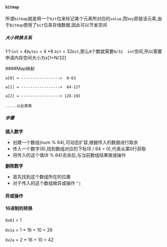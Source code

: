 #### `bitmap`

所谓`bitmap`就是用一个`bit`位来标记某个元素所对应的`value`,而`key`即是该元素,由于`Bitmap`使用了`bit`位来存储数据,因此可以节省空间

##### 大小转换关系

1个`int` = 4`Bytes` = 4 *8 `bit` = 32`bit`,那么`N`个数就需要`N/32  int`空间,所以需要申请内存空间大小为x[1+N/32]




####Map映射


```
a[0] = ----------------->  0-63

a[1] = ----------------->  64-127

a[2] = -----------------> 128-192

.....以此类推

```

##### 步骤

**插入数字**
* 创建一个数组(num % 64),可动态扩容,根据传入的数据进行取余
* 传入一个数字(8),找到数组对应的下标(8 / 64 = 0),代表从第0行获取
* 将传入的这个值(8 % 64)去余后,与当前数组结果做或操作

**删除数字** 
* 首先找到这个数组所在的位置
* 对于传入的这个数组做异或操作  `^|`





#### 异或操作


#### 16进制的转换

`0x01` = 1

`0x1a` = 1 * 16 + 10 = 26

`0x2a` = 2 * 16 + 10 = 42